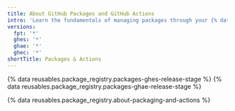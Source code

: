 ```yaml
---
title: About GitHub Packages and GitHub Actions
intro: 'Learn the fundamentals of managing packages through your {% data variables.product.prodname_actions %} workflows.'
versions:
  fpt: '*'
  ghes: '*'
  ghae: '*'
  ghec: '*'
shortTitle: Packages & Actions
---
```


{% data reusables.package_registry.packages-ghes-release-stage %}
{% data reusables.package_registry.packages-ghae-release-stage %}

{% data reusables.package_registry.about-packaging-and-actions %}
